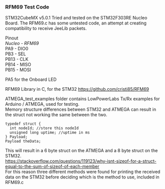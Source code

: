 ### RFM69 Test Code

STM32CubeMX v5.0.1
Tried and tested on the STM32F303RE Nucleo Board.
The RFM69.c has some untested code, an attempt at creating compatibility to receive JeeLib packets.

Pinout  
_Nucleo - RFM69_  
PA9 - DIO0  
PB3 - SEL  
PB13 - CLK  
PB14 - MISO  
PB15 - MOSI

PA5 for the Onboard LED  

RFM69 Library in C, for the STM32 <https://github.com/cristi85/RFM69>  

ATMEGA_test_examples folder contains LowPowerLabs Tx/Rx examples for Arduino / ATMEGA, used for testing.  
Memory structure differences between STM32 and ATMEGA can result in the struct not working the same between the two.

    typedef struct {
      int nodeId; //store this nodeId
      unsigned long uptime; //uptime in ms
    } Payload;
    Payload theData;

This will result in a 6 byte struct on the ATMEGA and a 8 byte struct on the STM32.  
<https://stackoverflow.com/questions/119123/why-isnt-sizeof-for-a-struct-equal-to-the-sum-of-sizeof-of-each-member>  
For this reason three different methods were found for printing the received data on the STM32 before deciding which is the method to use, included in RFM69.c
